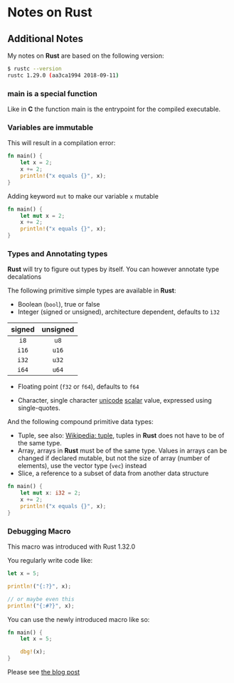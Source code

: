 # Notes on Rust

## Additional Notes

My notes on **Rust** are based on the following version:

```bash
$ rustc --version
rustc 1.29.0 (aa3ca1994 2018-09-11)
```

### main is a special function

Like in **C** the function main is the entrypoint for the compiled executable.

### Variables are immutable

This will result in a compilation error:

```rust
fn main() {
    let x = 2;
    x += 2;
    println!("x equals {}", x);
}
```

Adding keyword `mut` to make our variable `x` mutable

```rust
fn main() {
    let mut x = 2;
    x += 2;
    println!("x equals {}", x);
}
```

### Types and Annotating types

**Rust** will try to figure out types by itself. You can however annotate type decalations

The following primitive simple types are available in **Rust**:

- Boolean (`bool`), true or false
- Integer (signed or unsigned), architecture dependent, defaults to `ì32`

| signed | unsigned |
| :------------: | :------------: |
| `i8` | `u8` |
|  `i16` | `u16` |
| `i32` | `u32` |
| `i64` | `u64`|

- Floating point (`f32` or `f64`), defaults to `f64`

- Character, single character [unicode](https://en.wikipedia.org/wiki/Unicode) [scalar](https://en.wikipedia.org/wiki/Variable_(computer_science)) value, expressed using single-quotes.

And the following compound primitive data types:

- Tuple, see also: [Wikipedia: tuple](https://en.wikipedia.org/wiki/Tuple), tuples in **Rust** does not have to be of the same type.
- Array, arrays in **Rust** must be of the same type. Values in arrays can be changed if declared mutable, but not the size of array (number of elements), use the vector type (`vec`) instead
- Slice, a reference to a subset of data from another data structure

```rust
fn main() {
    let mut x: i32 = 2;
    x += 2;
    println!("x equals {}", x);
}
```

### Debugging Macro

This macro was introduced with Rust 1.32.0

You regularly write code like:

```rust
let x = 5;

println!("{:?}", x);

// or maybe even this
println!("{:#?}", x);
```

You can use the newly introduced macro like so:

```rust
fn main() {
    let x = 5;

    dbg!(x);
}
```

Please see [the blog post](https://blog.rust-lang.org/2019/01/17/Rust-1.32.0.html#the-dbg-macro)
